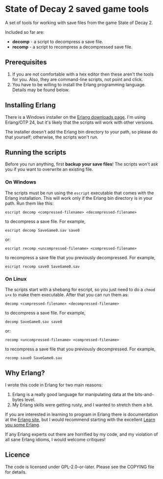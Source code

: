 # State of Decay 2 saved game tools

A set of tools for working with save files from the game State of Decay 2.

Included so far are:
- **decomp** - a script to decompress a save file.
- **recomp** - a script to recompress a decompressed save file.

## Prerequisites
1. If you are not comfortable with a hex editor then these aren't the tools for you. Also, they are command-line scripts, not point and click.
2. You have to be willing to install the Erlang programming language.  Details may be found below.

## Installing Erlang
There is a Windows installer on the [Erlang downloads page](https://www.erlang.org/downloads). I'm using Erlang/OTP 24, but it's likely that the scripts will work with other versions.

The installer doesn't add the Erlang bin directory to your path, so please do that yourself; otherwise, the scripts won't run.

## Running the scripts

Before you run anything, first **backup your save files**! The scripts won't ask you if you want to overwrite an existing file.

### On Windows
The scripts must be run using the `escript` executable that comes with the Erlang installation. This will work only if the Erlang bin directory is in your path. Run them like this:

    escript decomp <compressed-filename> <decompressed-filename>

to decompress a save file. For example,

    escript decomp SaveGame0.sav save0

or:

    escript recomp <uncompressed-filename> <compressed-filename>

to recompress a save file that you previously decompressed. For example,

    escript recomp save0 SaveGame0.sav

### On Linux
The scripts start with a shebang for escript, so you just need to do a `chmod u+x` to make them executable. After that you can run them as:

    decomp <compressed-filename> <decompressed-filename>

to decompress a save file. For example,

    decomp SaveGame0.sav save0

or:

    recomp <uncompressed-filename> <compressed-filename>

to recompress a save file that you previously decompressed. For example,

    recomp save0 SaveGame0.sav

## Why Erlang?

I wrote this code in Erlang for two main reasons:
1. Erlang is a really good language for manipulating data at the bits-and-bytes level.
2. My Erlang skills were getting rusty, and I wanted to stretch them a bit.

If you are interested in learning to program in Erlang there is documentation at the [Erlang site](https://www.erlang.org/docs), but I would recommend starting with the excellent [Learn you some Erlang](https://learnyousomeerlang.com/content).

If any Erlang experts out there are horrified by my code, and my violation of all sane Erlang idioms, I would welcome critiques!

## Licence
The code is licensed under GPL-2.0-or-later. Please see the COPYING file for details.
